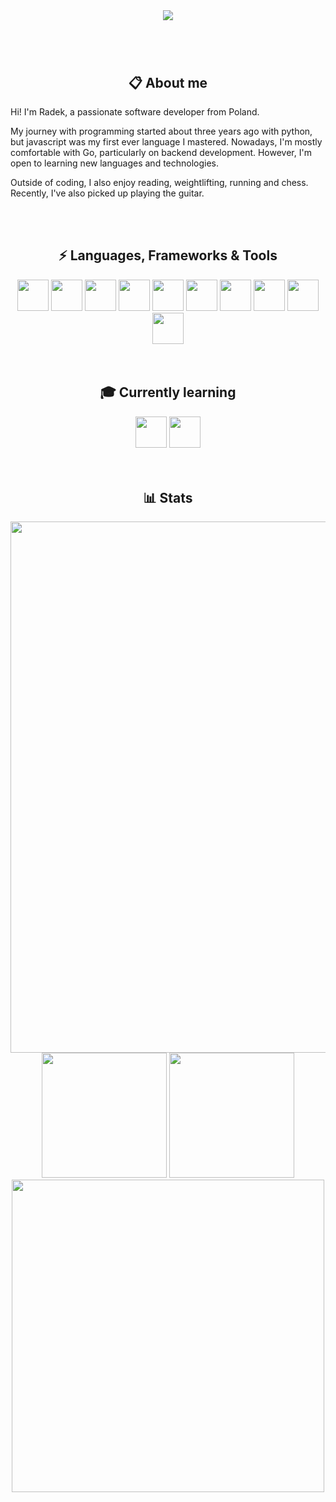 <div align="center">

<img src="https://readme-typing-svg.demolab.com?font=Righteous&size=40&duration=2000&pause=500&color=E1E1E1&center=true&vCenter=true&repeat=false&width=500&height=64&lines=Hi+there+%F0%9F%91%8B" />

#

<br/>

## 📋 About me

<p align="left">      
Hi! I'm Radek, a passionate software developer from Poland.
</p>

<p align="left">      
My journey with programming started about three years ago with python, but javascript was my first ever language I mastered. Nowadays, I'm mostly comfortable with Go, particularly on backend development. However, I'm open to learning new languages and technologies.
</p>

<p align="left">      
Outside of coding, I also enjoy reading, weightlifting, running and chess. Recently, I've also picked up playing the guitar.
</p>
<br />
<br />




## ⚡ Languages, Frameworks & Tools

<img src="https://cdn.jsdelivr.net/gh/devicons/devicon@latest/icons/javascript/javascript-original.svg" height="50px">
<img src="https://cdn.jsdelivr.net/gh/devicons/devicon@latest/icons/typescript/typescript-original.svg" height="50px">
<img src="https://cdn.jsdelivr.net/gh/devicons/devicon@latest/icons/html5/html5-original.svg" height="50px">
<img src="https://cdn.jsdelivr.net/gh/devicons/devicon@latest/icons/css3/css3-original.svg" height="50px">
<img src="https://cdn.jsdelivr.net/gh/devicons/devicon@latest/icons/python/python-original.svg" height="50px">
<img src="https://cdn.jsdelivr.net/gh/devicons/devicon@latest/icons/php/php-original.svg" height="50px">
<img src="https://cdn.jsdelivr.net/gh/devicons/devicon@latest/icons/go/go-original.svg" height="50px">
<img src="https://cdn.jsdelivr.net/gh/devicons/devicon@latest/icons/mysql/mysql-original.svg" height="50px">
<img src="https://cdn.jsdelivr.net/gh/devicons/devicon@latest/icons/git/git-original.svg" height="50px">
<img src="https://cdn.jsdelivr.net/gh/devicons/devicon@latest/icons/vscode/vscode-original.svg" height="50px">

<br />
<br />
<br />


## 🎓 Currently learning

<img src="https://cdn.jsdelivr.net/gh/devicons/devicon@latest/icons/vuejs/vuejs-original.svg" height="50px">          
<img src="https://cdn.jsdelivr.net/gh/devicons/devicon@latest/icons/kotlin/kotlin-original.svg" height="50px">          
          
<br />
<br />
<br />


## 📊 Stats
<img src="https://github-readme-activity-graph.vercel.app/graph?username=radeqq007&area=true&custom_title=Contribution%20Graph&area_color=ff9102&line=ff9102&point=ff9102&bg_color=36393F&color=FFFFFF&radius=10" width="850px">
<img src="https://github-readme-stats.vercel.app/api/top-langs/?username=radeqq007&layout=donut&theme=slateorange&border_radius=10" height="200px"/>
<img src="https://github-readme-streak-stats-salesp07.vercel.app/?user=radeqq007&count_private=true&theme=slateorange&border_radius=10" height="200px"/>
<img src="https://github-readme-stats.vercel.app/api/wakatime?username=@IWillEatYourPancakes&layout=compact&theme=slateorange&border_radius=10" height="500px" />



</div>
